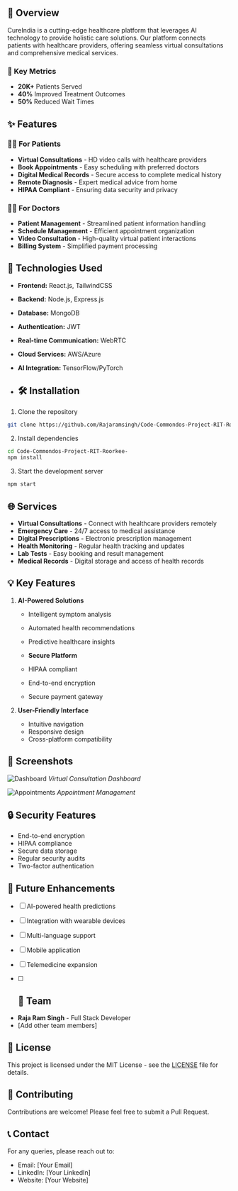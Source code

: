 ## 🌟 Overview

CureIndia is a cutting-edge healthcare platform that leverages AI technology to provide holistic care solutions. Our platform connects patients with healthcare providers, offering seamless virtual consultations and comprehensive medical services.

### 🎯 Key Metrics
- **20K+** Patients Served
- **40%** Improved Treatment Outcomes
- **50%** Reduced Wait Times

## ✨ Features

### 👨‍⚕️ For Patients
- **Virtual Consultations** - HD video calls with healthcare providers
- **Book Appointments** - Easy scheduling with preferred doctors
- **Digital Medical Records** - Secure access to complete medical history
- **Remote Diagnosis** - Expert medical advice from home
- **HIPAA Compliant** - Ensuring data security and privacy

### 👨‍⚕️ For Doctors
- **Patient Management** - Streamlined patient information handling
- **Schedule Management** - Efficient appointment organization
- **Video Consultation** - High-quality virtual patient interactions
- **Billing System** - Simplified payment processing

## 🚀 Technologies Used

- **Frontend:** React.js, TailwindCSS
- **Backend:** Node.js, Express.js
- **Database:** MongoDB
- **Authentication:** JWT
- **Real-time Communication:** WebRTC
- **Cloud Services:** AWS/Azure
- **AI Integration:** TensorFlow/PyTorch

- ## 🛠️ Installation

1. Clone the repository
```bash
git clone https://github.com/Rajaramsingh/Code-Commondos-Project-RIT-Roorkee-.git
```

2. Install dependencies
```bash
cd Code-Commondos-Project-RIT-Roorkee-
npm install
```

3. Start the development server
```bash
npm start
```

## 🌐 Services

- **Virtual Consultations** - Connect with healthcare providers remotely
- **Emergency Care** - 24/7 access to medical assistance
- **Digital Prescriptions** - Electronic prescription management
- **Health Monitoring** - Regular health tracking and updates
- **Lab Tests** - Easy booking and result management
- **Medical Records** - Digital storage and access of health records

## 💡 Key Features

1. **AI-Powered Solutions**
   - Intelligent symptom analysis
   - Automated health recommendations
   - Predictive healthcare insights
  
   -  **Secure Platform**
   - HIPAA compliant
   - End-to-end encryption
   - Secure payment gateway

3. **User-Friendly Interface**
   - Intuitive navigation
   - Responsive design
   - Cross-platform compatibility

## 📱 Screenshots

![Dashboard](https://your-image-url.com/dashboard.png)
*Virtual Consultation Dashboard*

![Appointments](https://your-image-url.com/appointments.png)
*Appointment Management*

## 🔒 Security Features

- End-to-end encryption
- HIPAA compliance
- Secure data storage
- Regular security audits
- Two-factor authentication

## 🎯 Future Enhancements

- [ ] AI-powered health predictions
- [ ] Integration with wearable devices
- [ ] Multi-language support
- [ ] Mobile application
- [ ] Telemedicine expansion

- [ ] ## 👥 Team

- **Raja Ram Singh** - Full Stack Developer
- [Add other team members]

## 📄 License

This project is licensed under the MIT License - see the [LICENSE](LICENSE) file for details.

## 🤝 Contributing

Contributions are welcome! Please feel free to submit a Pull Request.

## 📞 Contact

For any queries, please reach out to:
- Email: [Your Email]
- LinkedIn: [Your LinkedIn]
- Website: [Your Website]
